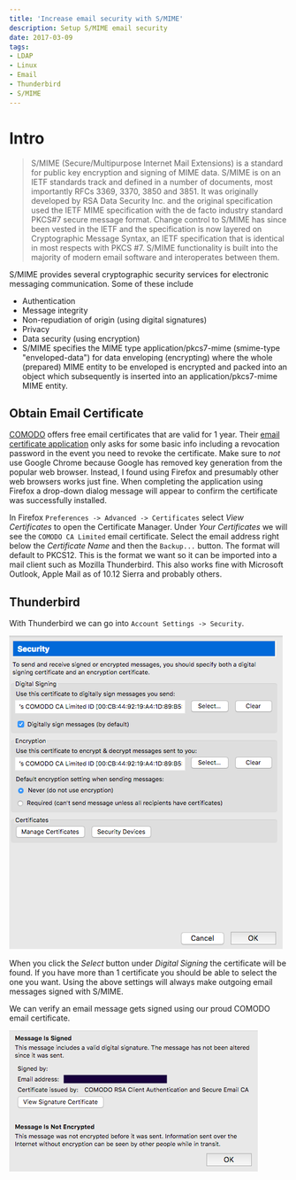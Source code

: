 ```yaml
---
title: 'Increase email security with S/MIME'
description: Setup S/MIME email security
date: 2017-03-09
tags:
- LDAP
- Linux
- Email
- Thunderbird
- S/MIME
---
```


# Intro
> S/MIME (Secure/Multipurpose Internet Mail Extensions) is a standard for public key encryption and signing of MIME data. S/MIME is on an IETF standards track and defined in a number of documents, most importantly RFCs 3369, 3370, 3850 and 3851. It was originally developed by RSA Data Security Inc. and the original specification used the IETF MIME specification with the de facto industry standard PKCS#7 secure message format. Change control to S/MIME has since been vested in the IETF and the specification is now layered on Cryptographic Message Syntax, an IETF specification that is identical in most respects with PKCS #7. S/MIME functionality is built into the majority of modern email software and interoperates between them.

S/MIME provides several cryptographic security services for electronic messaging communication. Some of these include

* Authentication
* Message integrity
* Non-repudiation of origin (using digital signatures)
* Privacy
* Data security (using encryption)
* S/MIME specifies the MIME type application/pkcs7-mime (smime-type "enveloped-data") for data enveloping (encrypting) where the whole (prepared) MIME entity to be enveloped is encrypted and packed into an object which subsequently is inserted into an application/pkcs7-mime MIME entity.

## Obtain Email Certificate
[COMODO](https://www.comodo.com/home/email-security/free-email-certificate.php) offers free email certificates that are valid for 1 year. Their [email certificate application](https://goo.gl/ZTqZ53) only asks for some basic info including a revocation password in the event you need to revoke the certificate. Make sure to _not_ use Google Chrome because Google has removed key generation from the popular web browser. Instead, I found using Firefox and presumably other web browsers works just fine. When completing the application using Firefox a drop-down dialog message will appear to confirm the certificate was successfully installed. 

In Firefox `Preferences -> Advanced -> Certificates` select _View Certificates_ to open the Certificate Manager. Under _Your Certificates_ we will see the `COMODO CA Limited` email certificate. Select the email address right below the _Certificate Name_ and then the `Backup...` button. The format will default to PKCS12. This is the format we want so it can be imported into a mail client such as Mozilla Thunderbird. This also works fine with Microsoft Outlook, Apple Mail as of 10.12 Sierra and probably others.

## Thunderbird
With Thunderbird we can go into `Account Settings -> Security`.

![Thunderbird S/MIME](SMIME_-_Thunderbird.png "Thunderbird S/MIME")

When you click the _Select_ button under _Digital Signing_ the certificate will be found. If you have more than 1 certificate you should be able to select the one you want. Using the above settings will always make outgoing email messages signed with S/MIME. 

We can verify an email message gets signed using our proud COMODO email certificate.

![S/MIME signed](SMIME_signed.png "S/MIME signed")